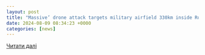 ```yaml
---
layout: post
title: "Massive’ drone attack targets military airfield 330km inside Russia | Al Mayadeen English"
date: 2024-08-09 08:34:23 +0000
categories: [news]
---
```


[Читати далі](https://english.almayadeen.net/news/politics/-massive--drone-attack-targets-military-airfield-330km-insid)
